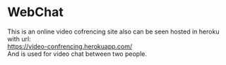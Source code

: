 # WebChat
This is an online video cofrencing site also can be seen hosted in heroku with url:<br>
https://video-confrencing.herokuapp.com/<br>
And is used for video chat between two people.
